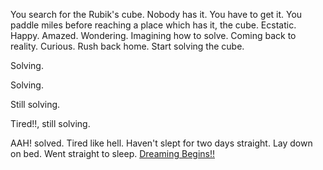 You search for the Rubik's cube. Nobody has it. You have to get it.
You paddle miles before reaching a place which has it, the cube.
Ecstatic. Happy. Amazed. Wondering. Imagining how to solve. Coming back to reality.
Curious.
Rush back home. Start solving the cube.

Solving.

Solving.

Still solving.


Tired!!, still solving.



AAH! solved.
Tired like hell. Haven't slept for two days straight. Lay down on bed.
Went straight to sleep.
[Dreaming Begins!!](../dream/dream.md)